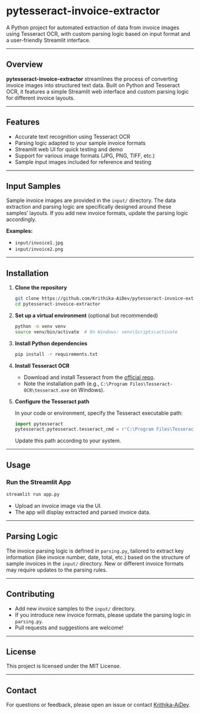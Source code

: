 # pytesseract-invoice-extractor

A Python project for automated extraction of data from invoice images using Tesseract OCR, with custom parsing logic based on input format and a user-friendly Streamlit interface.

---

## Overview

**pytesseract-invoice-extractor** streamlines the process of converting invoice images into structured text data. Built on Python and Tesseract OCR, it features a simple Streamlit web interface and custom parsing logic for different invoice layouts.

---

## Features

- Accurate text recognition using Tesseract OCR
- Parsing logic adapted to your sample invoice formats
- Streamlit web UI for quick testing and demo
- Support for various image formats (JPG, PNG, TIFF, etc.)
- Sample input images included for reference and testing

---

## Input Samples

Sample invoice images are provided in the `input/` directory. The data extraction and parsing logic are specifically designed around these samples’ layouts. If you add new invoice formats, update the parsing logic accordingly.

**Examples:**
- `input/invoice1.jpg`
- `input/invoice2.png`

---

## Installation

1. **Clone the repository**
    ```bash
    git clone https://github.com/Krithika-AiDev/pytesseract-invoice-extractor.git
    cd pytesseract-invoice-extractor
    ```

2. **Set up a virtual environment** (optional but recommended)
    ```bash
    python -m venv venv
    source venv/bin/activate  # On Windows: venv\Scripts\activate
    ```

3. **Install Python dependencies**
    ```bash
    pip install -r requirements.txt
    ```

4. **Install Tesseract OCR**

    - Download and install Tesseract from the [official repo](https://github.com/tesseract-ocr/tesseract).
    - Note the installation path (e.g., `C:\Program Files\Tesseract-OCR\tesseract.exe` on Windows).

5. **Configure the Tesseract path**

    In your code or environment, specify the Tesseract executable path:
    ```python
    import pytesseract
    pytesseract.pytesseract.tesseract_cmd = r'C:\Program Files\Tesseract-OCR\tesseract.exe'
    ```
    Update this path according to your system.

---

## Usage

### Run the Streamlit App

```bash
streamlit run app.py
```

- Upload an invoice image via the UI.
- The app will display extracted and parsed invoice data.

---

## Parsing Logic

The invoice parsing logic is defined in `parsing.py`, tailored to extract key information (like invoice number, date, total, etc.) based on the structure of sample invoices in the `input/` directory. New or different invoice formats may require updates to the parsing rules.

---

## Contributing

- Add new invoice samples to the `input/` directory.
- If you introduce new invoice formats, please update the parsing logic in `parsing.py`.
- Pull requests and suggestions are welcome!

---

## License

This project is licensed under the MIT License.

---

## Contact

For questions or feedback, please open an issue or contact [Krithika-AiDev](https://github.com/Krithika-AiDev).